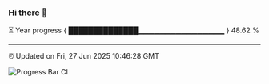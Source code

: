### Hi there 👋

⏳ Year progress { ██████████████▁▁▁▁▁▁▁▁▁▁▁▁▁▁▁▁ } 48.62 %

---

⏰ Updated on Fri, 27 Jun 2025 10:46:28 GMT

![Progress Bar CI](https://github.com/IshwaranRudhara/GIT-ACTION/workflows/Progress%20Bar%20CI/badge.svg)
